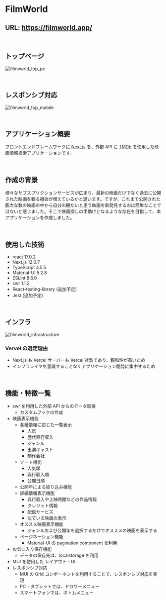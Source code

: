 # FilmWorld

## URL: https://filmworld.app/

<br>

## トップページ

![filmworld_top_pc](https://user-images.githubusercontent.com/74496398/172860308-42234827-2f06-493c-8731-7cbb6750e0e9.png)

<br>

## レスポンシブ対応

![filmworld_top_mobile](https://user-images.githubusercontent.com/74496398/172860951-3ea020f1-5efb-43c3-abb5-576df804e687.png)

<br>

## アプリケーション概要

フロントエンドフレームワークに [Next.js](https://nextjs.org/) を、外部 API に [TMDb](https://www.themoviedb.org/) を使用した映画情報検索アプリケーションです。

<br>

## 作成の背景

様々なサブスプリクションサービスが広まり、最新の映画だけでなく過去に公開された映画を観る機会が増えているかと思います。ですが、これまで公開された膨大な数の映画の中から自分の観たいと思う映画を新発見するのは簡単なことではないと感じました。そこで映画探しの手助けとなるような存在を目指して、本アプリケーションを作成しました。

<br>

## 使用した技術

- react 17.0.2
- Next.js 12.0.7
- TypeScript 4.5.5
- Material-UI 5.2.8
- ESLint 8.6.0
- swr 1.1.2
- React-testing-library (追加予定)
- Jest (追加予定)

<br>

## インフラ

![filmworld_infrastructure](https://user-images.githubusercontent.com/74496398/152685644-41643163-c550-4df6-aefc-6e42f3df71e9.png)

### Vervel の選定理由

- Next.js も Vercel サーバーも Vercel 社製であり、親和性が高いため
- インフラレイヤを意識することなくアプリケーション開発に集中するため

<br>

## 機能・特徴一覧

- swr を利用した外部 API からのデータ取得
  - カスタムフックの作成
- 映画表示機能
  - 各種情報に応じた一覧表示
    - 人気
    - 歴代興行収入
    - ジャンル
    - 出演キャスト
    - 制作会社
  - ソート機能
    - 人気順
    - 興行収入順
    - 公開日順
  - 公開年による絞り込み機能
  - 詳細情報表示機能
    - 興行収入や上映時間などの作品情報
    - クレジット情報
    - 配信サービス
    - 似ている映画の表示
  - オススメ映画表示機能
    - ジャンルおよび公開年を選択するだけでオススメの映画を表示する
  - ページネーション機能
    - Material-UI の pagination component を利用
- お気に入り保存機能
  - データの保存先は、localstorage を利用
- MUI を使用した レイアウト・UI
- レスポンシブ対応
  - MUI の Grid コンポーネントを利用することで、レスポンシブ対応を実現
  - PC・タブレットでは、ドロワーメニュー
  - スマートフォンでは、ボトムメニュー
